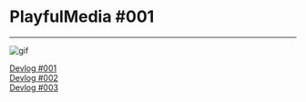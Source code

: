 # PlayfulMedia #001
---
![gif](http://i.i.001.run/assets/SoundBall003A.gif)

[Devlog #001](http://localhost:4000/devlog/2017/06/10/SoundBall-001.html)  
[Devlog #002](http://localhost:4000/devlog/2017/06/18/SoundBall-002.html)  
[Devlog #003](http://localhost:4000/devlog/2017/06/23/SoundBall-003.html)  
